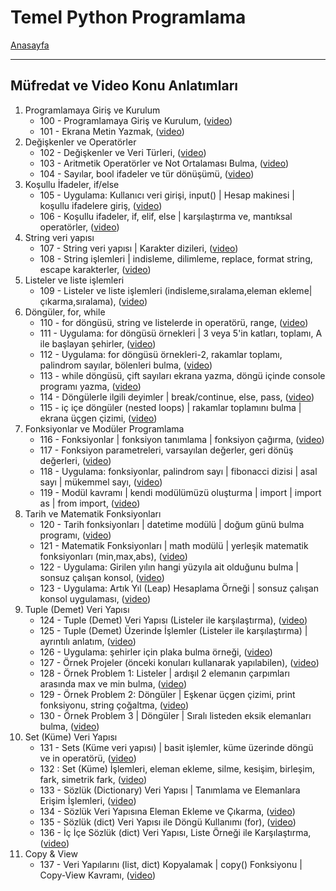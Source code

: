 # Temel Python Programlama

[Anasayfa](README.md)

---

## Müfredat ve Video Konu Anlatımları
1. Programlamaya Giriş ve Kurulum
   * 100 - Programlamaya Giriş ve Kurulum, (<a href="https://www.youtube.com/watch?v=rkyKak5acQ4&list=PLqiHvxGteAQek8je_f8tzSLDUO0ukiRox&index=1" target="_blank">video</a>)
   * 101 - Ekrana Metin Yazmak, (<a href="https://www.youtube.com/watch?v=FiZEcPTrNEs&list=PLqiHvxGteAQek8je_f8tzSLDUO0ukiRox&index=2" target="_blank">video</a>)
1. Değişkenler ve Operatörler
   * 102 - Değişkenler ve Veri Türleri, (<a href="https://www.youtube.com/watch?v=bEwauV8Ymx8&list=PLqiHvxGteAQek8je_f8tzSLDUO0ukiRox&index=3" target="_blank">video</a>)
   * 103 - Aritmetik Operatörler ve Not Ortalaması Bulma, (<a href="https://www.youtube.com/watch?v=ok8znzSIfI8&list=PLqiHvxGteAQek8je_f8tzSLDUO0ukiRox&index=4" target="_blank">video</a>)
   * 104 - Sayılar, bool ifadeler ve tür dönüşümü, (<a href="https://www.youtube.com/watch?v=Spzd4vjXeEw&list=PLqiHvxGteAQek8je_f8tzSLDUO0ukiRox&index=5" target="_blank">video</a>)
1. Koşullu İfadeler, if/else
   * 105 - Uygulama: Kullanıcı veri girişi, input() | Hesap makinesi | koşullu ifadelere giriş, (<a href="https://www.youtube.com/watch?v=H-KdAeDWdKM&list=PLqiHvxGteAQek8je_f8tzSLDUO0ukiRox&index=6" target="_blank">video</a>)
   * 106 - Koşullu ifadeler, if, elif, else | karşılaştırma ve, mantıksal operatörler, (<a href="https://www.youtube.com/watch?v=_OJ9_odqX2s&list=PLqiHvxGteAQek8je_f8tzSLDUO0ukiRox&index=7" target="_blank">video</a>)
1. String veri yapısı
   * 107 - String veri yapısı | Karakter dizileri, (<a href="https://www.youtube.com/watch?v=XRo1M27CBBY&list=PLqiHvxGteAQek8je_f8tzSLDUO0ukiRox&index=8" target="_blank">video</a>)
   * 108 - String işlemleri | indisleme, dilimleme, replace, format string, escape karakterler, (<a href="https://www.youtube.com/watch?v=yZevbYPp47E&list=PLqiHvxGteAQek8je_f8tzSLDUO0ukiRox&index=9" target="_blank">video</a>)
1. Listeler ve liste işlemleri
   * 109 - Listeler ve liste işlemleri (indisleme,sıralama,eleman ekleme|çıkarma,sıralama), (<a href="https://www.youtube.com/watch?v=KDKor6eQjqE&list=PLqiHvxGteAQek8je_f8tzSLDUO0ukiRox&index=10" target="_blank">video</a>)
1. Döngüler, for, while
   * 110 - for döngüsü, string ve listelerde in operatörü, range, (<a href="https://www.youtube.com/watch?v=RxN7i0O1RL8&list=PLqiHvxGteAQek8je_f8tzSLDUO0ukiRox&index=11" target="_blank">video</a>)
   * 111 - Uygulama: for döngüsü örnekleri | 3 veya 5'in katları, toplamı, A ile başlayan şehirler, (<a href="https://www.youtube.com/watch?v=c-JJ-ExaXtc&list=PLqiHvxGteAQek8je_f8tzSLDUO0ukiRox&index=12" target="_blank">video</a>)
   * 112 - Uygulama: for döngüsü örnekleri-2, rakamlar toplamı, palindrom sayılar, bölenleri bulma, (<a href="https://www.youtube.com/watch?v=MhJhS_dEJNQ&list=PLqiHvxGteAQek8je_f8tzSLDUO0ukiRox&index=13" target="_blank">video</a>)
   * 113 - while döngüsü, çift sayıları ekrana yazma, döngü içinde console programı yazma, (<a href="https://www.youtube.com/watch?v=wjOgBE-1oAY&list=PLqiHvxGteAQek8je_f8tzSLDUO0ukiRox&index=14" target="_blank">video</a>)
   * 114 - Döngülerle ilgili deyimler | break/continue, else, pass, (<a href="https://www.youtube.com/watch?v=HDRgJpaO7Nc&list=PLqiHvxGteAQek8je_f8tzSLDUO0ukiRox&index=15" target="_blank">video</a>)
   * 115 - iç içe döngüler (nested loops) | rakamlar toplamını bulma | ekrana üçgen çizimi, (<a href="https://www.youtube.com/watch?v=lHkGJJJOLFw&list=PLqiHvxGteAQek8je_f8tzSLDUO0ukiRox&index=16" target="_blank">video</a>)
1. Fonksiyonlar ve Modüler Programlama
   * 116 - Fonksiyonlar | fonksiyon tanımlama | fonksiyon çağırma, (<a href="https://www.youtube.com/watch?v=4Lk1dFqG1QQ&list=PLqiHvxGteAQek8je_f8tzSLDUO0ukiRox&index=17" target="_blank">video</a>)
   * 117 - Fonksiyon parametreleri, varsayılan değerler, geri dönüş değerleri, (<a href="https://www.youtube.com/watch?v=RBEiP8hdUFs&list=PLqiHvxGteAQek8je_f8tzSLDUO0ukiRox&index=18" target="_blank">video</a>)
   * 118 - Uygulama: fonksiyonlar, palindrom sayı | fibonacci dizisi | asal sayı | mükemmel sayı, (<a href="https://www.youtube.com/watch?v=f55QnZHP9y8&list=PLqiHvxGteAQek8je_f8tzSLDUO0ukiRox&index=19" target="_blank">video</a>)
   * 119 - Modül kavramı | kendi modülümüzü oluşturma | import | import as | from import, (<a href="https://www.youtube.com/watch?v=nZ0sZolAEF4&list=PLqiHvxGteAQek8je_f8tzSLDUO0ukiRox&index=20" target="_blank">video</a>)
1. Tarih ve Matematik Fonksiyonları
   * 120 - Tarih fonksiyonları | datetime modülü | doğum günü bulma programı, (<a href="https://www.youtube.com/watch?v=tUaQ_bZGCA8&list=PLqiHvxGteAQek8je_f8tzSLDUO0ukiRox&index=21" target="_blank">video</a>)
   * 121 - Matematik Fonksiyonları | math modülü | yerleşik matematik fonksiyonları (min,max,abs), (<a href="https://www.youtube.com/watch?v=dxAgqUu-rNI&list=PLqiHvxGteAQek8je_f8tzSLDUO0ukiRox&index=22" target="_blank">video</a>)
   * 122 - Uygulama: Girilen yılın hangi yüzyıla ait olduğunu bulma | sonsuz çalışan konsol, (<a href="https://www.youtube.com/watch?v=tgGZrYqvcjQ&list=PLqiHvxGteAQek8je_f8tzSLDUO0ukiRox&index=23" target="_blank">video</a>)
   * 123 - Uygulama: Artık Yıl (Leap) Hesaplama Örneği | sonsuz çalışan konsol uygulaması, (<a href="https://www.youtube.com/watch?v=RCX57Q6YLJM&list=PLqiHvxGteAQek8je_f8tzSLDUO0ukiRox&index=24" target="_blank">video</a>)
1. Tuple (Demet) Veri Yapısı
   * 124 - Tuple (Demet) Veri Yapısı (Listeler ile karşılaştırma), (<a href="https://www.youtube.com/watch?v=utWFvm4m2LI&list=PLqiHvxGteAQek8je_f8tzSLDUO0ukiRox&index=25" target="_blank">video</a>)
   * 125 - Tuple (Demet) Üzerinde İşlemler (Listeler ile karşılaştırma) | ayrıntılı anlatım, (<a href="https://www.youtube.com/watch?v=ALiW41SWy50&list=PLqiHvxGteAQek8je_f8tzSLDUO0ukiRox&index=26" target="_blank">video</a>)
   * 126 - Uygulama: şehirler için plaka bulma örneği, (<a href="https://www.youtube.com/watch?v=-gBc2-Qa0_o&list=PLqiHvxGteAQek8je_f8tzSLDUO0ukiRox&index=27" target="_blank">video</a>)
   * 127 - Örnek Projeler (önceki konuları kullanarak yapılabilen), (<a href="https://www.youtube.com/watch?v=xeZSdxOjwgc&list=PLqiHvxGteAQek8je_f8tzSLDUO0ukiRox&index=28" target="_blank">video</a>)
   * 128 - Örnek Problem 1: Listeler | ardışıl 2 elemanın çarpımları arasında max ve min bulma, (<a href="https://www.youtube.com/watch?v=W-1bF4Dp9wA&list=PLqiHvxGteAQek8je_f8tzSLDUO0ukiRox&index=29" target="_blank">video</a>)
   * 129 - Örnek Problem 2: Döngüler | Eşkenar üçgen çizimi, print fonksiyonu, string çoğaltma, (<a href="https://www.youtube.com/watch?v=QoUhNRDJvfw&list=PLqiHvxGteAQek8je_f8tzSLDUO0ukiRox&index=30" target="_blank">video</a>)
   * 130 - Örnek Problem 3 | Döngüler | Sıralı listeden eksik elemanları bulma, (<a href="https://www.youtube.com/watch?v=vJwq8E0Ce8Y&list=PLqiHvxGteAQek8je_f8tzSLDUO0ukiRox&index=31" target="_blank">video</a>)
1. Set (Küme) Veri Yapısı
   * 131 - Sets (Küme veri yapısı) | basit işlemler, küme üzerinde döngü ve in operatörü, (<a href="https://www.youtube.com/watch?v=NEv_8XyxfOs&list=PLqiHvxGteAQek8je_f8tzSLDUO0ukiRox&index=32" target="_blank">video</a>)
   * 132 : Set (Küme) İşlemleri, eleman ekleme, silme, kesişim, birleşim, fark, simetrik fark, (<a href="https://www.youtube.com/watch?v=RTxs-vC3NFI&list=PLqiHvxGteAQek8je_f8tzSLDUO0ukiRox&index=33" target="_blank">video</a>)
   * 133 - Sözlük (Dictionary) Veri Yapısı | Tanımlama ve Elemanlara Erişim İşlemleri, (<a href="https://www.youtube.com/watch?v=xKPPehfB_0k&list=PLqiHvxGteAQek8je_f8tzSLDUO0ukiRox&index=34" target="_blank">video</a>)
   * 134 - Sözlük Veri Yapısına Eleman Ekleme ve Çıkarma, (<a href="https://www.youtube.com/watch?v=AtYxixvK6fk&list=PLqiHvxGteAQek8je_f8tzSLDUO0ukiRox&index=35" target="_blank">video</a>)
   * 135 - Sözlük (dict) Veri Yapısı ile Döngü Kullanımı (for), (<a href="httphttps://www.youtube.com/watch?v=WnXNFYLMT9E&list=PLqiHvxGteAQek8je_f8tzSLDUO0ukiRox&index=36" target="_blank">video</a>)
   * 136 - İç İçe Sözlük (dict) Veri Yapısı, Liste Örneği ile Karşılaştırma, (<a href="https://wwwhttps://www.youtube.com/watch?v=fPQ3kDQVTP8&list=PLqiHvxGteAQek8je_f8tzSLDUO0ukiRox&index=37" target="_blank">video</a>)
1. Copy & View
   * 137 - Veri Yapılarını (list, dict) Kopyalamak | copy() Fonksiyonu | Copy-View Kavramı, (<a href="https://www.youtube.com/watch?v=1f5L5Mai274&list=PLqiHvxGteAQek8je_f8tzSLDUO0ukiRox&index=38" target="_blank">video</a>)